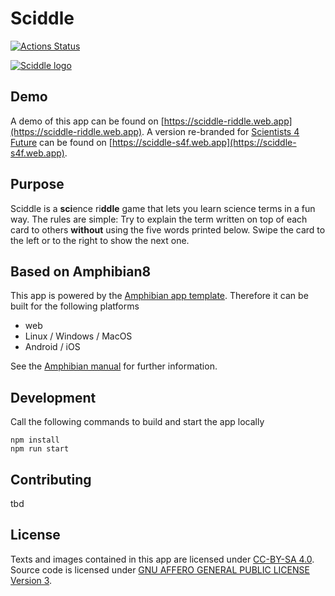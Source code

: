 # Sciddle

[![Actions Status](https://github.com/sciddle/sciddle-ng/workflows/Build/badge.svg)](https://github.com/sciddle/sciddle-ng/actions)

[![Sciddle logo](https://github.com/sciddle/sciddle-ng/blob/master/src/assets/logos/logo-144x144.png)](https://github.com/sciddle/sciddle-ng/blob/master/src/assets/logos/logo-144x144.png)

## Demo

A demo of this app can be found on [https://sciddle-riddle.web.app](https://sciddle-riddle.web.app).
A version re-branded for [Scientists 4 Future](https://www.scientists4future.org/) can be found on [https://sciddle-s4f.web.app](https://sciddle-s4f.web.app).

## Purpose

Sciddle is a **sci**ence ri**ddle** game that lets you learn science terms in a fun way.
The rules are simple: Try to explain the term written on top of each card to others __without__ using the five words printed below. Swipe the card to the left or to the right to show the next one.

## Based on Amphibian8

This app is powered by the [Amphibian app template](https://github.com/florianschwanz/amphibian8).
Therefore it can be built for the following platforms

* web
* Linux / Windows / MacOS
* Android / iOS

See the [Amphibian manual](https://github.com/florianschwanz/amphibian8/blob/master/README.md) for further information.

## Development

Call the following commands to build and start the app locally
```
npm install
npm run start
```

## Contributing

tbd

## License

Texts and images contained in this app are licensed under [CC-BY-SA 4.0](LICENSE-CC-BY-4.0.md).
Source code is licensed under [GNU AFFERO GENERAL PUBLIC LICENSE Version 3](LICENSE-CC-BY-4.0.md).
